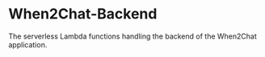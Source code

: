 # When2Chat-Backend
The serverless Lambda functions handling the backend of the When2Chat application.


